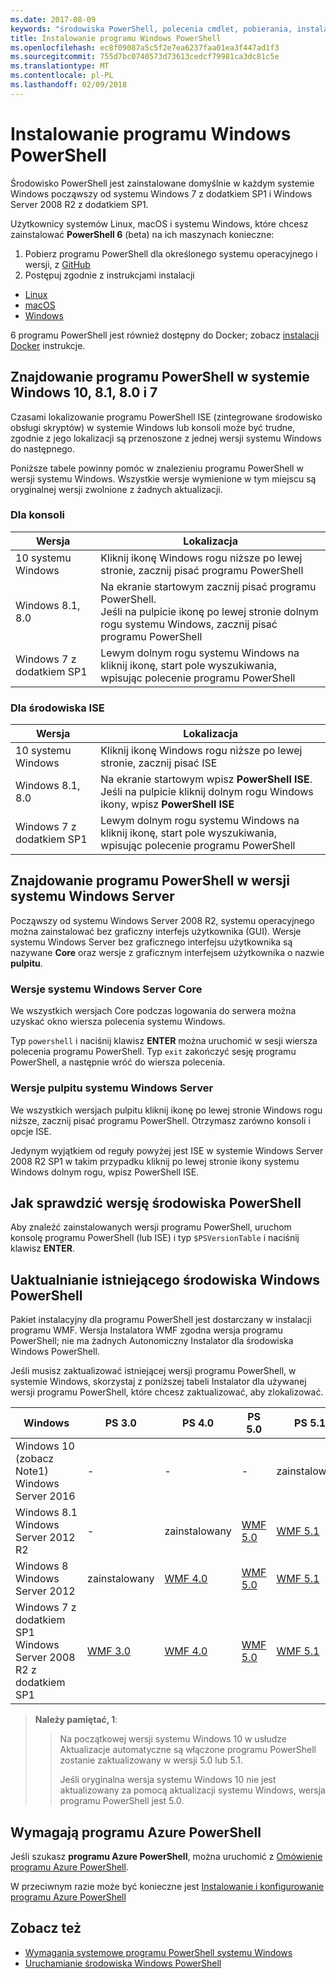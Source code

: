 ```yaml
---
ms.date: 2017-08-09
keywords: "środowiska PowerShell, polecenia cmdlet, pobierania, instalacji, ustawienia, systemu windows 10, windows 8.1, windows 8.0, windows 7"
title: Instalowanie programu Windows PowerShell
ms.openlocfilehash: ec8f09087a5c5f2e7ea6237faa01ea3f447ad1f3
ms.sourcegitcommit: 755d7bc0740573d73613cedcf79981ca3dc81c5e
ms.translationtype: MT
ms.contentlocale: pl-PL
ms.lasthandoff: 02/09/2018
---
```

# <a name="installing-windows-powershell"></a>Instalowanie programu Windows PowerShell

Środowisko PowerShell jest zainstalowane domyślnie w każdym systemie Windows począwszy od systemu Windows 7 z dodatkiem SP1 i Windows Server 2008 R2 z dodatkiem SP1.

Użytkownicy systemów Linux, macOS i systemu Windows, które chcesz zainstalować **PowerShell 6** (beta) na ich maszynach konieczne:

1. Pobierz programu PowerShell dla określonego systemu operacyjnego i wersji, z [GitHub](https://github.com/powershell/powershell#get-powershell)
1. Postępuj zgodnie z instrukcjami instalacji
  - [Linux](https://github.com/PowerShell/PowerShell/blob/master/docs/installation/linux.md)
  - [macOS](https://github.com/PowerShell/PowerShell/blob/master/docs/installation/macos.md)
  - [Windows](https://github.com/PowerShell/PowerShell/blob/master/docs/installation/windows.md#msi)

6 programu PowerShell jest również dostępny do Docker; zobacz [instalacji Docker](https://github.com/PowerShell/PowerShell/tree/master/docker) instrukcje.

## <a name="finding-powershell-in-windows-10-81-80-and-7"></a>Znajdowanie programu PowerShell w systemie Windows 10, 8.1, 8.0 i 7

Czasami lokalizowanie programu PowerShell ISE (zintegrowane środowisko obsługi skryptów) w systemie Windows lub konsoli może być trudne, zgodnie z jego lokalizacji są przenoszone z jednej wersji systemu Windows do następnego.

Poniższe tabele powinny pomóc w znalezieniu programu PowerShell w wersji systemu Windows.
Wszystkie wersje wymienione w tym miejscu są oryginalnej wersji zwolnione z żadnych aktualizacji.

### <a name="for-console"></a>Dla konsoli

Wersja | Lokalizacja
-- | --
10 systemu Windows | Kliknij ikonę Windows rogu niższe po lewej stronie, zacznij pisać programu PowerShell
Windows 8.1, 8.0 | Na ekranie startowym zacznij pisać programu PowerShell.<br/>Jeśli na pulpicie ikonę po lewej stronie dolnym rogu systemu Windows, zacznij pisać programu PowerShell
Windows 7 z dodatkiem SP1 | Lewym dolnym rogu systemu Windows na kliknij ikonę, start pole wyszukiwania, wpisując polecenie programu PowerShell

### <a name="for-ise"></a>Dla środowiska ISE

Wersja | Lokalizacja
-- | --
10 systemu Windows | Kliknij ikonę Windows rogu niższe po lewej stronie, zacznij pisać ISE
Windows 8.1, 8.0 | Na ekranie startowym wpisz **PowerShell ISE**.<br/>Jeśli na pulpicie kliknij dolnym rogu Windows ikony, wpisz **PowerShell ISE**
Windows 7 z dodatkiem SP1 | Lewym dolnym rogu systemu Windows na kliknij ikonę, start pole wyszukiwania, wpisując polecenie programu PowerShell

## <a name="finding-powershell-in-windows-server-versions"></a>Znajdowanie programu PowerShell w wersji systemu Windows Server

Począwszy od systemu Windows Server 2008 R2, systemu operacyjnego można zainstalować bez graficzny interfejs użytkownika (GUI).
Wersje systemu Windows Server bez graficznego interfejsu użytkownika są nazywane **Core** oraz wersje z graficznym interfejsem użytkownika o nazwie **pulpitu**.

### <a name="windows-server-core-editions"></a>Wersje systemu Windows Server Core

We wszystkich wersjach Core podczas logowania do serwera można uzyskać okno wiersza polecenia systemu Windows.

Typ `powershell` i naciśnij klawisz **ENTER** można uruchomić w sesji wiersza polecenia programu PowerShell. Typ `exit` zakończyć sesję programu PowerShell, a następnie wróć do wiersza polecenia.

### <a name="windows-server-desktop-editions"></a>Wersje pulpitu systemu Windows Server

We wszystkich wersjach pulpitu kliknij ikonę po lewej stronie Windows rogu niższe, zacznij pisać programu PowerShell.
Otrzymasz zarówno konsoli i opcje ISE.

Jedynym wyjątkiem od reguły powyżej jest ISE w systemie Windows Server 2008 R2 SP1 w takim przypadku kliknij po lewej stronie ikony systemu Windows dolnym rogu, wpisz PowerShell ISE.

## <a name="how-to-check-the-version-of-powershell"></a>Jak sprawdzić wersję środowiska PowerShell

Aby znaleźć zainstalowanych wersji programu PowerShell, uruchom konsolę programu PowerShell (lub ISE) i typ `$PSVersionTable` i naciśnij klawisz **ENTER**.

## <a name="upgrading-existing-windows-powershell"></a>Uaktualnianie istniejącego środowiska Windows PowerShell

Pakiet instalacyjny dla programu PowerShell jest dostarczany w instalacji programu WMF.
Wersja Instalatora WMF zgodna wersja programu PowerShell; nie ma żadnych Autonomiczny Instalator dla środowiska Windows PowerShell.

Jeśli musisz zaktualizować istniejącej wersji programu PowerShell, w systemie Windows, skorzystaj z poniższej tabeli Instalator dla używanej wersji programu PowerShell, które chcesz zaktualizować, aby zlokalizować.

Windows | PS 3.0 | PS 4.0 | PS 5.0 | PS 5.1 |
--|--|--|--|--|
Windows 10 (zobacz Note1)<br/>Windows Server 2016 | - | - | - | zainstalowany
Windows 8.1<br/>Windows Server 2012 R2 | - | zainstalowany | [WMF 5.0](https://www.microsoft.com/en-us/download/details.aspx?id=50395) | [WMF 5.1](https://www.microsoft.com/en-us/download/details.aspx?id=54616)
Windows 8<br/>Windows Server 2012 | zainstalowany | [WMF 4.0](https://www.microsoft.com/en-us/download/details.aspx?id=40855) | [WMF 5.0](https://www.microsoft.com/en-us/download/details.aspx?id=50395) | [WMF 5.1](https://www.microsoft.com/en-us/download/details.aspx?id=54616)
Windows 7 z dodatkiem SP1<br/>Windows Server 2008 R2 z dodatkiem SP1 | [WMF 3.0](https://www.microsoft.com/en-us/download/details.aspx?id=34595) | [WMF 4.0](https://www.microsoft.com/en-us/download/details.aspx?id=40855) | [WMF 5.0](https://www.microsoft.com/en-us/download/details.aspx?id=50395) | [WMF 5.1](https://www.microsoft.com/en-us/download/details.aspx?id=54616)

> **Należy pamiętać, 1**:
  >>
  >> Na początkowej wersji systemu Windows 10 w usłudze Aktualizacje automatyczne są włączone programu PowerShell zostanie zaktualizowany w wersji 5.0 lub 5.1.
  >>
  >> Jeśli oryginalna wersja systemu Windows 10 nie jest aktualizowany za pomocą aktualizacji systemu Windows, wersja programu PowerShell jest 5.0.

## <a name="need-azure-powershell"></a>Wymagają programu Azure PowerShell

Jeśli szukasz **programu Azure PowerShell**, można uruchomić z [Omówienie programu Azure PowerShell](https://docs.microsoft.com/en-us/powershell/azure).

W przeciwnym razie może być konieczne jest [Instalowanie i konfigurowanie programu Azure PowerShell](https://docs.microsoft.com/en-us/powershell/azure/install-azurerm-ps)

## <a name="see-also"></a>Zobacz też

- [Wymagania systemowe programu PowerShell systemu Windows](Windows-PowerShell-System-Requirements.md)
- [Uruchamianie środowiska Windows PowerShell](Starting-Windows-PowerShell.md)
